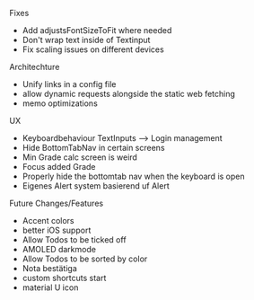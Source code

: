 Fixes
- Add adjustsFontSizeToFit where needed
- Don't wrap text inside of Textinput
- Fix scaling issues on different devices

Architechture
- Unify links in a config file
- allow dynamic requests alongside the static web fetching
- memo optimizations

UX
- Keyboardbehaviour TextInputs --> Login management
- Hide BottomTabNav in certain screens
- Min Grade calc screen is weird 
- Focus added Grade
- Properly hide the bottomtab nav when the keyboard is open
- Eigenes Alert system basierend uf Alert


Future Changes/Features
- Accent colors
- better iOS support
- Allow Todos to be ticked off
- AMOLED darkmode
- Allow Todos to be sorted by color
- Nota bestätiga
- custom shortcuts start
- material U icon